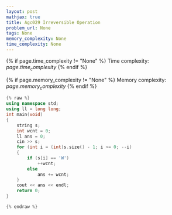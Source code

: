 ```yaml
---
layout: post
mathjax: true
title: Agc029 Irreversible Operation
problem_url: None
tags: None
memory_complexity: None
time_complexity: None
---
```




{% if page.time_complexity != "None" %}
Time complexity: ${{ page.time_complexity }}$
{% endif %}

{% if page.memory_complexity != "None" %}
Memory complexity: ${{ page.memory_complexity }}$
{% endif %}

```cpp
{% raw %}
using namespace std;
using ll = long long;
int main(void)
{
    string s;
    int wcnt = 0;
    ll ans = 0;
    cin >> s;
    for (int i = (int)s.size() - 1; i >= 0; --i)
    {
        if (s[i] == 'W')
            ++wcnt;
        else
            ans += wcnt;
    }
    cout << ans << endl;
    return 0;
}

{% endraw %}
```